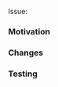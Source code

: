 <!-- Provide a general summary of your changes in the title above. -->
<!-- If there is an associated Pivotal/YouTrack/JIRA include it below. -->
Issue: <!-- [Issue ID](Issue Link) -->

### Motivation
<!-- Please describe the reason **why** the changes were needed and **what** problem it solves.  -->

### Changes
<!-- Please describe your changes in detail and include any requests you have for reviewers. -->

### Testing
<!-- Please include any relevant testing information e.g. what has or hasn't been tested, how it was tested, or how it can be tested by others etc. -->

